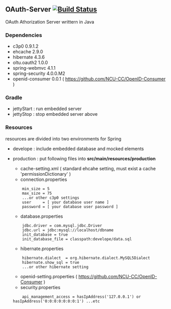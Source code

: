## OAuth-Server [![Build Status](http://140.115.3.96:8080/jenkins/buildStatus/icon?job=OAuth-Service)](http://140.115.3.96:8080/jenkins/job/OAuth-Service/)
OAuth Athorization Server writtern in Java

### Dependencies
- c3p0 0.9.1.2
- ehcache 2.9.0
- hibernate 4.3.6
- oltu.oauth2 1.0.0
- spring-webmvc 4.1.1
- spring-security 4.0.0.M2
- openid-consumer 0.0.1 ( https://github.com/NCU-CC/OpenID-Consumer )

### Gradle
- jettyStart : run embedded server
- jettyStop  : stop embedded server above

### Resources
resources are divided into two environments for Spring

- develope : include embedded database and mocked elements

- production : put following files into **src/main/resources/production**
    - cache-setting.xml ( standard ehcahe setting, must exist a cache 'permissionDictionary' )
    - connection.properties
    ```
        min_size = 5
        max_size = 75
        ...or other c3p0 settings
        user     = [ your database user name ]
        password = [ your database user password ]
    ```
    - database.properties
    ```
        jdbc.driver = com.mysql.jdbc.Driver
        jdbc.url = jdbc:mysql://localhost/dbname
        init_database = true
        init_database_file = classpath:develope/data.sql
    ```
    - hibernate.properties
    ```
        hibernate.dialect  = org.hibernate.dialect.MySQL5Dialect
        hibernate.show_sql = true
        ...or other hibernate setting
    ```
    - openid-setting.properties ( https://github.com/NCU-CC/OpenID-Consumer )
    - security.properties
    ```
        api_management_access = hasIpAddress('127.0.0.1') or hasIpAddress('0:0:0:0:0:0:0:1') ...etc
    ```
